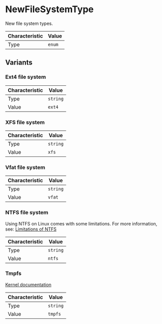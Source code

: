 <!-- THIS FILE IS AUTOMATICALLY GENERATED BY DOCBUILDER, DO NOT EDIT MANUALLY! -->

# NewFileSystemType

New file system types.

| Characteristic | Value  |
| -------------- | ------ |
| Type           | `enum` |

## Variants

### Ext4 file system

| Characteristic | Value    |
| -------------- | -------- |
| Type           | `string` |
| Value          | `ext4`   |

### XFS file system

| Characteristic | Value    |
| -------------- | -------- |
| Type           | `string` |
| Value          | `xfs`    |

### Vfat file system

| Characteristic | Value    |
| -------------- | -------- |
| Type           | `string` |
| Value          | `vfat`   |

### NTFS file system

Using NTFS on Linux comes with some limitations. For more information, see: [Limitations of NTFS](/docs/Explanation/Limitations-Of-NTFS.md)

| Characteristic | Value    |
| -------------- | -------- |
| Type           | `string` |
| Value          | `ntfs`   |

### Tmpfs

[Kernel documentation](https://www.kernel.org/doc/html/latest/filesystems/tmpfs.html)

| Characteristic | Value    |
| -------------- | -------- |
| Type           | `string` |
| Value          | `tmpfs`  |

